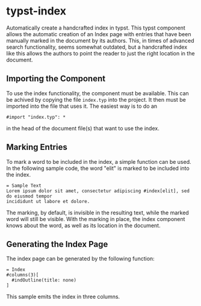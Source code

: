 # typst-index
Automatically create a handcrafted index in typst.
This typst component allows the automatic creation of an Index page with entries
that have been manually marked in the document by its authors. This, in times
of advanced search functionality, seems somewhat outdated, but a handcrafted index
like this allows the authors to point the reader to just the right location in the 
document.


## Importing the Component

To use the index functionality, the component must be available. This 
can be achived by copying the file `index.typ` into the project. It then must be 
imported into the file that uses it. The easiest way is to do an 

```typ
#import "index.typ": *
```

in the head of the document file(s) that want to use the index.

## Marking Entries

To mark a word to be included in the index, a simple function can be used. In the 
following sample code, the word "elit" is marked to be included into the index.

```typ
= Sample Text
Lorem ipsum dolor sit amet, consectetur adipiscing #index[elit], sed do eiusmod tempor 
incididunt ut labore et dolore.
```

The marking, by default, is invisible in the resulting text, while the marked word 
will still be visible. With the marking in place, the index component knows about 
the word, as well as its location in the document.

## Generating the Index Page

The index page can be generated by the following function:

```typ
= Index
#columns(3)[
  #indOutline(title: none)
]
```

This sample emits the index in three columns.
